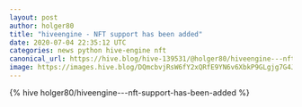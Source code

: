 ```yaml
---
layout: post
author: holger80
title: "hiveengine - NFT support has been added"
date: 2020-07-04 22:35:12 UTC
categories: news python hive-engine nft
canonical_url: https://hive.blog/hive-139531/@holger80/hiveengine---nft-support-has-been-added
image: https://images.hive.blog/DQmcbvjRsW6fY2xQRfE9YN6v6XbkP9GLgjg7G4JWUVhW2xu/image
---
```

{% hive holger80/hiveengine---nft-support-has-been-added %}
